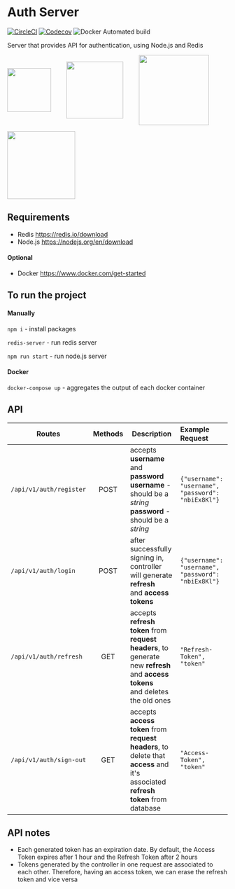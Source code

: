 # Auth Server
[![CircleCI](https://circleci.com/gh/circleci/circleci-docs.svg?style=shield)](https://circleci.com/gh/kremeshnoi/auth-server)
[![Codecov](https://codecov.io/gh/kremeshnoi/auth-server/branch/main/graph/badge.svg?token=9MM4TPA1NZ)](https://codecov.io/gh/kremeshnoi/auth-server)
![Docker Automated build](https://img.shields.io/docker/automated/kremeshnoi/auth-server)

Server that provides API for authentication, using Node.js and Redis

<img align="center" src="https://upload.wikimedia.org/wikipedia/commons/thumb/d/d9/Node.js_logo.svg/590px-Node.js_logo.svg.png" width="100px"> &nbsp;&nbsp;&nbsp;&nbsp;&nbsp;&nbsp;&nbsp;
<img align="center" src="https://upload.wikimedia.org/wikipedia/en/thumb/6/6b/Redis_Logo.svg/1920px-Redis_Logo.svg.png" width="130">
&nbsp;&nbsp;&nbsp;&nbsp;&nbsp;&nbsp;&nbsp;
<img align="center" src="https://raw.githubusercontent.com/swagger-api/swagger.io/wordpress/images/assets/SWU-logo-clr.png" width="160">

<img align="center" src="https://www.docker.com/sites/default/files/d8/2019-07/horizontal-logo-monochromatic-white.png" width="155"> 

## Requirements
 * Redis https://redis.io/download
 * Node.js https://nodejs.org/en/download
#### Optional
 * Docker https://www.docker.com/get-started
 
## To run the project

#### Manually
`npm i` - install packages

`redis-server` - run redis server

`npm run start` - run node.js server

#### Docker
`docker-compose up` - aggregates the output of each docker container

## API
| Routes                    |  Methods        | Description                                                                                                                                                       | Example Request 
| ------------------------- | :-------------: | ----------------------------------------------------------------------------------------------------------------------------------------------------------------- | :------------------------------------------------------------------------- |
| `/api/v1/auth/register`   | POST            | accepts **username** and **password** <br> **username** - should be a *string* <br> **password** - should be a *string*                                           |  `{"username": "username",` <br> `"password": "nbiEx8Kl"}` |
| `/api/v1/auth/login`      | POST            | after successfully signing in,  <br> controller will generate **refresh**  <br> and **access tokens**                                                                    |  `{"username": "username",` <br> `"password": "nbiEx8Kl"}` |
| `/api/v1/auth/refresh`    | GET             | accepts **refresh token** from <br> **request headers**, to generate <br> new **refresh** and **access tokens** <br> and deletes the old ones       |  `"Refresh-Token", "token"`                                           |
| `/api/v1/auth/sign-out`   | GET             | accepts **access token** from  <br> **request headers**, to delete that <br> **access** and it's associated <br> **refresh token** from database                        |  `"Access-Token", "token"`                                            |

## API notes
* Each generated token has an expiration date. By default, the Access Token expires after 1 hour and the Refresh Token after 2 hours
* Tokens generated by the controller in one request are associated to each other. Therefore, having an access token, we can erase the refresh token and vice versa
